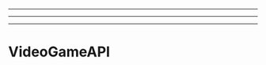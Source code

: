 -------------------------------
----------------------------------------------------------------------------------------------------
-------------------------------------------------------
# VideoGameAPI
